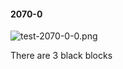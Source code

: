 #### 2070-0
![test-2070-0-0.png](https://github.com/lil-lab/nlvr/raw/master/nlvr/test/images/4/test-2070-0-0.png "test-2070-0-0.png")

There are 3 black blocks